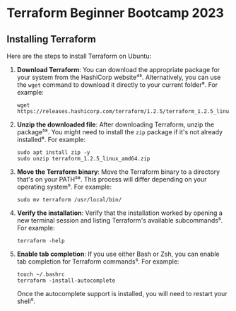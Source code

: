 # Terraform Beginner Bootcamp 2023
## Installing Terraform

Here are the steps to install Terraform on Ubuntu:

1. **Download Terraform**: You can download the appropriate package for your system from the HashiCorp website⁴⁵. Alternatively, you can use the `wget` command to download it directly to your current folder⁸. For example:
    ```
    wget https://releases.hashicorp.com/terraform/1.2.5/terraform_1.2.5_linux_amd64.zip
    ```
2. **Unzip the downloaded file**: After downloading Terraform, unzip the package⁵⁸. You might need to install the `zip` package if it's not already installed⁸. For example:
    ```
    sudo apt install zip -y
    sudo unzip terraform_1.2.5_linux_amd64.zip
    ```
3. **Move the Terraform binary**: Move the Terraform binary to a directory that's on your PATH⁵⁸. This process will differ depending on your operating system⁵. For example:
    ```
    sudo mv terraform /usr/local/bin/
    ```
4. **Verify the installation**: Verify that the installation worked by opening a new terminal session and listing Terraform's available subcommands⁵. For example:
    ```
    terraform -help
    ```
5. **Enable tab completion**: If you use either Bash or Zsh, you can enable tab completion for Terraform commands⁵. For example:
    ```
    touch ~/.bashrc
    terraform -install-autocomplete
    ```
    Once the autocomplete support is installed, you will need to restart your shell⁵.

